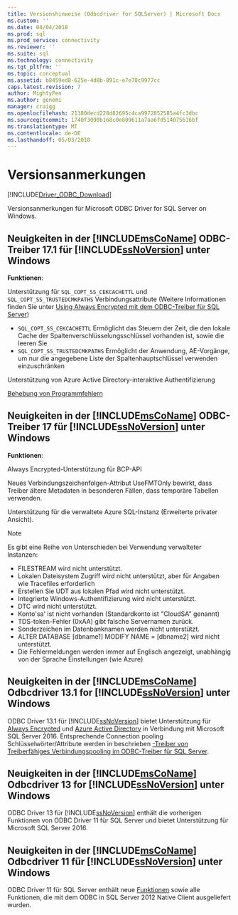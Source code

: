 ```yaml
---
title: Versionshinweise (Odbcdriver for SQLServer) | Microsoft Docs
ms.custom: ''
ms.date: 04/04/2018
ms.prod: sql
ms.prod_service: connectivity
ms.reviewer: ''
ms.suite: sql
ms.technology: connectivity
ms.tgt_pltfrm: ''
ms.topic: conceptual
ms.assetid: b8459ed8-625e-4d8b-891c-e7e78c9977cc
caps.latest.revision: 7
author: MightyPen
ms.author: genemi
manager: craigg
ms.openlocfilehash: 21380decd228d82695c4ca9972852585a4fc3dbc
ms.sourcegitcommit: 1740f3090b168c0e809611a7aa6fd514075616bf
ms.translationtype: MT
ms.contentlocale: de-DE
ms.lasthandoff: 05/03/2018
---
```

# <a name="release-notes"></a>Versionsanmerkungen
[!INCLUDE[Driver_ODBC_Download](../../../includes/driver_odbc_download.md)]

  Versionsanmerkungen für Microsoft ODBC Driver for SQL Server on Windows.  

## <a name="whats-new-in-the-includemsconameincludesmsconamemdmd-odbc-driver-171-for-includessnoversionincludesssnoversionmdmd-on-windows"></a>Neuigkeiten in der [!INCLUDE[msCoName](../../../includes/msconame_md.md)] ODBC-Treiber 17.1 für [!INCLUDE[ssNoVersion](../../../includes/ssnoversion_md.md)] unter Windows

**Funktionen**:

Unterstützung für `SQL_COPT_SS_CEKCACHETTL` und `SQL_COPT_SS_TRUSTEDCMKPATHS` Verbindungsattribute (Weitere Informationen finden Sie unter [Using Always Encrypted mit dem ODBC-Treiber für SQL Server](../using-always-encrypted-with-the-odbc-driver.md))
- `SQL_COPT_SS_CEKCACHETTL` Ermöglicht das Steuern der Zeit, die den lokale Cache der Spaltenverschlüsselungsschlüssel vorhanden ist, sowie die leeren Sie
- `SQL_COPT_SS_TRUSTEDCMKPATHS` Ermöglicht der Anwendung, AE-Vorgänge, um nur die angegebene Liste der Spaltenhauptschlüssel verwenden einzuschränken


Unterstützung von Azure Active Directory-interaktive Authentifizierung

[Behebung von Programmfehlern](../bug-fixes.md)


## <a name="whats-new-in-the-includemsconameincludesmsconamemdmd-odbc-driver-17-for-includessnoversionincludesssnoversionmdmd-on-windows"></a>Neuigkeiten in der [!INCLUDE[msCoName](../../../includes/msconame_md.md)] ODBC-Treiber 17 für [!INCLUDE[ssNoVersion](../../../includes/ssnoversion_md.md)] unter Windows

**Funktionen**:

Always Encrypted-Unterstützung für BCP-API

Neues Verbindungszeichenfolgen-Attribut UseFMTOnly bewirkt, dass Treiber ältere Metadaten in besonderen Fällen, dass temporäre Tabellen verwenden.

Unterstützung für die verwaltete Azure SQL-Instanz (Erweiterte privater Ansicht). 
> [!NOTE]
> Es gibt eine Reihe von Unterschieden bei Verwendung verwalteter Instanzen:
> -   FILESTREAM wird nicht unterstützt. 
> -   Lokalen Dateisystem Zugriff wird nicht unterstützt, aber für Angaben wie Tracefiles erforderlich 
> -   Erstellen Sie UDT aus lokalen Pfad wird nicht unterstützt. 
> -   Integrierte Windows-Authentifizierung wird nicht unterstützt. 
> -   DTC wird nicht unterstützt. 
> -   Konto'sa' ist nicht vorhanden (Standardkonto ist "CloudSA" genannt)
> -   TDS-token-Fehler (0xAA) gibt falsche Servernamen zurück.
> -   Sonderzeichen im Datenbanknamen werden nicht unterstützt. 
> -   ALTER DATABASE [dbname1] MODIFY NAME = [dbname2] wird nicht unterstützt.
> -   Die Fehlermeldungen werden immer auf Englisch angezeigt, unabhängig von der Sprache Einstellungen (wie Azure) 
  

## <a name="whats-new-in-the-includemsconameincludesmsconamemdmd-odbc-driver-131-for-includessnoversionincludesssnoversionmdmd-on-windows"></a>Neuigkeiten in der [!INCLUDE[msCoName](../../../includes/msconame_md.md)] Odbcdriver 13.1 for [!INCLUDE[ssNoVersion](../../../includes/ssnoversion_md.md)] unter Windows  
 ODBC Driver 13.1 für [!INCLUDE[ssNoVersion](../../../includes/ssnoversion_md.md)] bietet Unterstützung für [Always Encrypted](../../../connect/odbc/using-always-encrypted-with-the-odbc-driver.md) und [Azure Active Directory](../../../connect/odbc/using-azure-active-directory.md) in Verbindung mit Microsoft SQL Server 2016.  Entsprechende Connection pooling Schlüsselwörter/Attribute werden in beschrieben [-Treiber von Treiberfähiges Verbindungspooling im ODBC-Treiber für SQL Server](../../../connect/odbc/windows/driver-aware-connection-pooling-in-the-odbc-driver-for-sql-server.md).

 ## <a name="whats-new-in-the-includemsconameincludesmsconamemdmd-odbc-driver-13-for-includessnoversionincludesssnoversionmdmd-on-windows"></a>Neuigkeiten in der [!INCLUDE[msCoName](../../../includes/msconame_md.md)] Odbcdriver 13 for [!INCLUDE[ssNoVersion](../../../includes/ssnoversion_md.md)] unter Windows  
 ODBC Driver 13 für [!INCLUDE[ssNoVersion](../../../includes/ssnoversion_md.md)] enthält die vorherigen Funktionen von ODBC Driver 11 für SQL Server und bietet Unterstützung für Microsoft SQL Server 2016.

## <a name="whats-new-in-the-includemsconameincludesmsconamemdmd-odbc-driver-11-for-includessnoversionincludesssnoversionmdmd-on-windows"></a>Neuigkeiten in der [!INCLUDE[msCoName](../../../includes/msconame_md.md)] Odbcdriver 11 für [!INCLUDE[ssNoVersion](../../../includes/ssnoversion_md.md)] unter Windows  
 ODBC Driver 11 für SQL Server enthält neue [Funktionen](./features-of-the-microsoft-odbc-driver-for-sql-server-on-windows.md) sowie alle Funktionen, die mit dem ODBC in SQL Server 2012 Native Client ausgeliefert wurden.  
